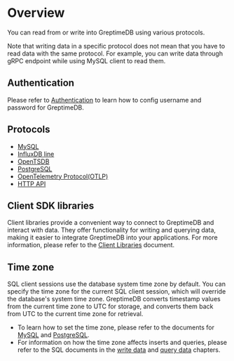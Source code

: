 # Overview

You can read from or write into GreptimeDB using various protocols.

Note that writing data in a specific protocol does not mean that you
have to read data with the same protocol. For example, you can write
data through gRPC endpoint while using MySQL client to read them.

## Authentication

Please refer to [Authentication](./authentication.md) to learn how to config username and password for GreptimeDB.

## Protocols

- [MySQL](./mysql.md)
- [InfluxDB line](./influxdb-line.md)
- [OpenTSDB](./opentsdb.md)
- [PostgreSQL](./postgresql.md)
- [OpenTelemetry Protocol(OTLP)](./otlp.md)
- [HTTP API](./http-api.md)

## Client SDK libraries

Client libraries provide a convenient way to connect to GreptimeDB and interact with data.
They offer functionality for writing and querying data,
making it easier to integrate GreptimeDB into your applications.
For more information, please refer to the [Client Libraries](/user-guide/ingest-data/for-iot/grpc-sdks/overview.md) document.

## Time zone

SQL client sessions use the database system time zone by default. 
You can specify the time zone for the current SQL client session, 
which will override the database's system time zone. 
GreptimeDB converts timestamp values from the current time zone to UTC for storage, 
and converts them back from UTC to the current time zone for retrieval.

- To learn how to set the time zone, please refer to the documents for [MySQL](mysql.md#time-zone) and [PostgreSQL](postgresql.md#time-zone).
- For information on how the time zone affects inserts and queries, please refer to the SQL documents in the [write data](../ingest-data/for-iot/sql.md#time-zone) and [query data](../query-data/sql.md#time-zone) chapters.
